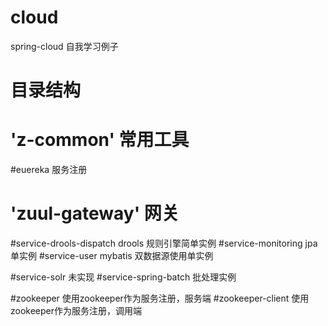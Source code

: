 # cloud
spring-cloud 自我学习例子

# 目录结构
# 'z-common' 常用工具

#euereka 服务注册
# 'zuul-gateway' 网关

#service-drools-dispatch drools 规则引擎简单实例
#service-monitoring jpa单实例
#service-user mybatis 双数据源使用单实例

#service-solr 未实现
#service-spring-batch 批处理实例

#zookeeper 使用zookeeper作为服务注册，服务端
#zookeeper-client 使用zookeeper作为服务注册，调用端



